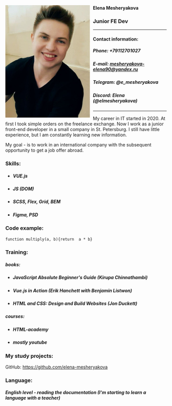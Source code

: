 [<img src="img/photo.jpg" height="350" style="float:left; margin-right:10px" />](img/photo.jpg) 

**Elena Mesheryakova**
### Junior FE Dev
****
#### Contact information:
##### Phone: +79112701027
##### E-mail: mesheryakova-elena90@yandex.ru
##### Telegram: @e_mesheryakova
##### Discord: Elena (@elmesheryakova)
***
My career in IT started in 2020. At first I took simple orders on the freelance exchange. Now I work as a junior front-end developer in a small company in St. Petersburg. I still have little experience, but I am constantly learning new information.

My goal - is to work in an international company with the subsequent opportunity to get a job offer abroad.


### Skills:
- ##### VUE.js
- ##### JS (DOM)
- ##### SCSS, Flex, Grid, BEM
- ##### Figma, PSD


### Code example:
````
function multiply(a, b){return  a * b}
````

### Training:
##### *books:*
- ##### JavaScript Absolute Beginner's Guide (Kirupa Chinnathambi)
- ##### Vue.js in Action (Erik Hanchett with Benjamin Listwon) 
- ##### HTML and CSS: Design and Build Websites (Jon Duckett) 
##### *courses:*
- ##### HTML-academy
- ##### mostly youtube 


### My study projects:
GitHub: https://github.com/elena-mesheryakova


### Language:
##### English level - reading the documentation (I'm starting to learn a language with a teacher)